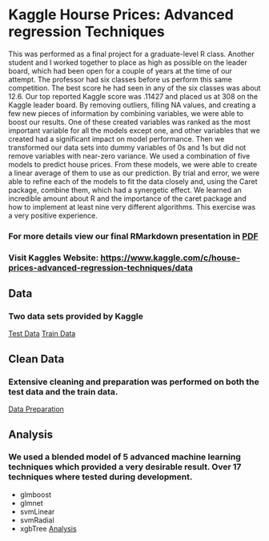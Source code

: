 # Kaggle Hourse Prices: Advanced regression Techniques
This was performed as a final project for a graduate-level R class. Another student and I worked together to place as high as possible on the leader board, which had been open for a couple of years at the time of our attempt. The professor had six classes before us perform this same competition. The best score he had seen in any of the six classes was about 12.6. Our top reported Kaggle score was .11427 and placed us at 308 on the Kaggle leader board. By removing outliers, filling NA values, and creating a few new pieces of information by combining variables, we were able to boost our results. One of these created variables was ranked as the most important variable for all the models except one, and other variables that we created had a significant impact on model performance. Then we transformed our data sets into dummy variables of 0s and 1s but did not remove variables with near-zero variance. We used a combination of five models to predict house prices. From these models, we were able to create a linear average of them to use as our prediction. By trial and error, we were able to refine each of the models to fit the data closely and, using the Caret package, combine them, which had a synergetic effect. We learned an incredible amount about R and the importance of the caret package and how to implement at least nine very different algorithms. This exercise was a very positive experience.


### For more details view our final RMarkdown presentation in [PDF](https://github.com/jcoopa/Kaggle-Hourse-Prices--Advanced-regression-Techniques/blob/master/Kaggle%20Housing%20Prices%20Final%20Report%20Nov%2C%202019.pdf)

### Visit Kaggles Website: https://www.kaggle.com/c/house-prices-advanced-regression-techniques/data

## Data
### Two data sets provided by Kaggle
[Test Data](https://github.com/jcoopa/Kaggle-House-Prices--Advanced-Regression-Techniques/blob/master/test.csv)
[Train Data](https://github.com/jcoopa/Kaggle-House-Prices--Advanced-Regression-Techniques/blob/master/train.csv)

## Clean Data
### Extensive cleaning and preparation was performed on both the test data and the train data. 
[Data Preparation](https://github.com/jcoopa/Kaggle-House-Prices--Advanced-Regression-Techniques/blob/master/Home_Prices_Clean.TransformData.2019.Rmd)

## Analysis
### We used a blended model of 5 advanced machine learning techniques which provided a very desirable result. Over 17 techniques where tested during development. 
 * glmboost
 * glmnet
 * svmLinear
 * svmRadial
 * xgbTree
[Analysis](https://github.com/jcoopa/Kaggle-House-Prices--Advanced-Regression-Techniques/blob/master/Home_Prices_BlendedModel.2019.Rmd)
